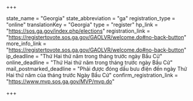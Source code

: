 +++

state_name = "Georgia"
state_abbreviation = "ga"
registration_type = "online"
translationKey = "Georgia"
type = "register"
hp_link = "https://sos.ga.gov/index.php/elections"
registration_link = "https://registertovote.sos.ga.gov/GAOLVR/welcome.do#no-back-button"
more_info_link = "https://registertovote.sos.ga.gov/GAOLVR/welcome.do#no-back-button"
ip_deadline = "Thứ Hai thứ năm trong tháng trước ngày Bầu Cử"
online_deadline = "Thứ Hai thứ năm trong tháng trước ngày Bầu Cử"
mail_postmarked_deadline = "Phải được đóng dấu bưu điện đến ngày Thứ Hai thứ năm của tháng trước Ngày Bầu Cử"
confirm_registration_link = "https://www.mvp.sos.ga.gov/MVP/mvp.do"

+++